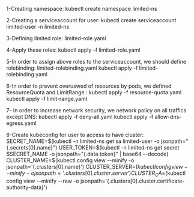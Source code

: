 

1-Creating namespace:
	kubectl create namespace limited-ns

2-Creating a serviceaccount for user:
	kubectl create serviceaccount limited-user -n limited-ns

3-Defining limited role: 
	limited-role.yaml

4-Apply these roles:
	kubectl apply -f limited-role.yaml

5-In order to assign above roles to the serviceaccount, we should define rolebinding:
	limited-rolebinding.yaml
	kubectl apply -f limited-rolebinding.yaml 

6-In order to prevent overuswed of resources by pods, we defined ResourceQuota  and LimitRange :
	kubectl apply -f resource-quota.yaml
	kubectl apply -f limit-range.yaml

7- In order to increase network security, we network policy on all traffics except DNS:
	kubectl apply -f deny-all.yaml
	kubectl apply -f allow-dns-egress.yaml

8-Create kubeconfig for user to access to have cluster:
	SECRET_NAME=$(kubectl -n limited-ns get sa limited-user -o jsonpath="{.secrets[0].name}")
	USER_TOKEN=$(kubectl -n limited-ns get secret $SECRET_NAME -o jsonpath="{.data.token}" | base64 --decode)
	CLUSTER_NAME=$(kubectl config view --minify -o jsonpath='{.clusters[0].name}')
	CLUSTER_SERVER=$(kubectl config view --minify -o jsonpath='{.clusters[0].cluster.server}')
	CLUSTER_CA=$(kubectl config view --minify --raw -o jsonpath='{.clusters[0].cluster.certificate-authority-data}')


 